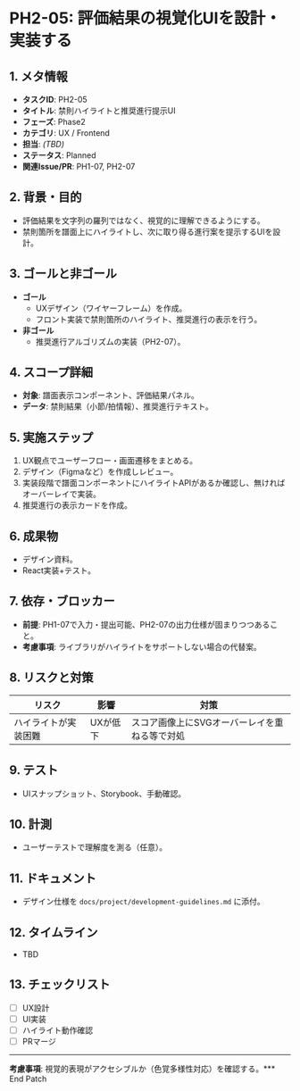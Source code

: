 # PH2-05: 評価結果の視覚化UIを設計・実装する

## 1. メタ情報
- **タスクID**: PH2-05
- **タイトル**: 禁則ハイライトと推奨進行提示UI
- **フェーズ**: Phase2
- **カテゴリ**: UX / Frontend
- **担当**: _(TBD)_
- **ステータス**: Planned
- **関連Issue/PR**: PH1-07, PH2-07

## 2. 背景・目的
- 評価結果を文字列の羅列ではなく、視覚的に理解できるようにする。
- 禁則箇所を譜面上にハイライトし、次に取り得る進行案を提示するUIを設計。

## 3. ゴールと非ゴール
- **ゴール**
  - UXデザイン（ワイヤーフレーム）を作成。
  - フロント実装で禁則箇所のハイライト、推奨進行の表示を行う。
- **非ゴール**
  - 推奨進行アルゴリズムの実装（PH2-07）。

## 4. スコープ詳細
- **対象**: 譜面表示コンポーネント、評価結果パネル。
- **データ**: 禁則結果（小節/拍情報）、推奨進行テキスト。

## 5. 実施ステップ
1. UX観点でユーザーフロー・画面遷移をまとめる。
2. デザイン（Figmaなど）を作成しレビュー。
3. 実装段階で譜面コンポーネントにハイライトAPIがあるか確認し、無ければオーバーレイで実装。
4. 推奨進行の表示カードを作成。

## 6. 成果物
- デザイン資料。
- React実装+テスト。

## 7. 依存・ブロッカー
- **前提**: PH1-07で入力・提出可能、PH2-07の出力仕様が固まりつつあること。
- **考慮事項**: ライブラリがハイライトをサポートしない場合の代替案。

## 8. リスクと対策
| リスク | 影響 | 対策 |
| --- | --- | --- |
| ハイライトが実装困難 | UXが低下 | スコア画像上にSVGオーバーレイを重ねる等で対処 |

## 9. テスト
- UIスナップショット、Storybook、手動確認。

## 10. 計測
- ユーザーテストで理解度を測る（任意）。

## 11. ドキュメント
- デザイン仕様を `docs/project/development-guidelines.md` に添付。

## 12. タイムライン
- TBD

## 13. チェックリスト
- [ ] UX設計
- [ ] UI実装
- [ ] ハイライト動作確認
- [ ] PRマージ

---
**考慮事項**: 視覚的表現がアクセシブルか（色覚多様性対応）を確認する。*** End Patch
